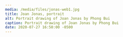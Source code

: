 ```yaml
---
media: /media/files/jonas-web1.jpg
title: Joan Jonas, portrait
alt: Portrait drawing of Joan Jonas by Phong Bui
caption: Portrait drawing of Joan Jonas by Phong Bui
date: 2020-07-27 16:50:00 -0500
---
```

